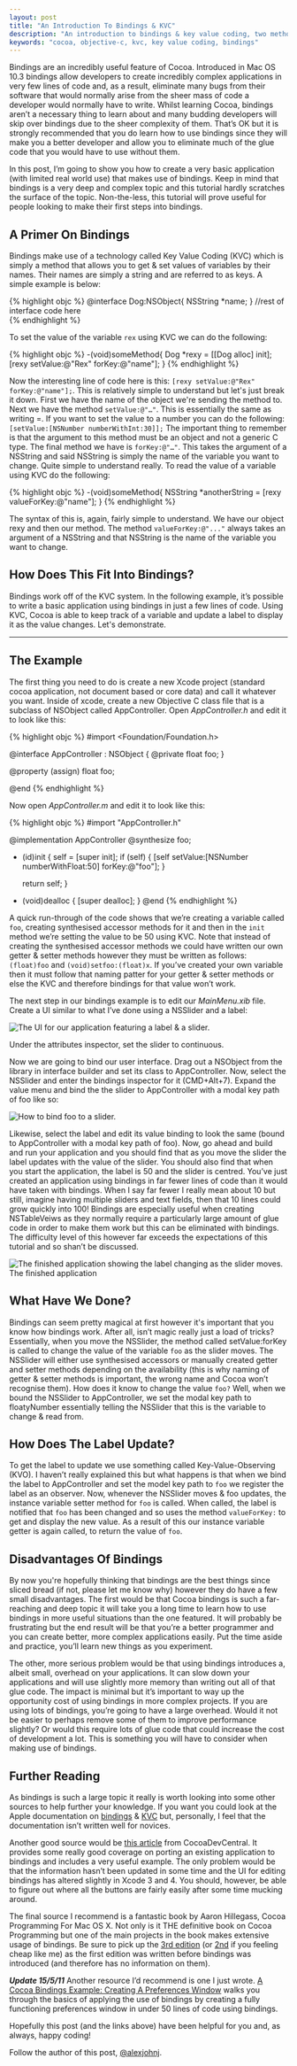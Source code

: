 ```yaml
---
layout: post
title: "An Introduction To Bindings & KVC"
description: "An introduction to bindings & key value coding, two methods for simplifying the development of Cocoa applications."
keywords: "cocoa, objective-c, kvc, key value coding, bindings"
---
```


Bindings are an incredibly useful feature of Cocoa. Introduced in Mac OS 10.3 bindings allow developers to create incredibly complex applications in very few lines of code and, as a result, eliminate many bugs from their software that would normally arise from the sheer mass of code a developer would normally have to write. Whilst learning Cocoa, bindings aren’t a necessary thing to learn about and many budding developers will skip over bindings due to the sheer complexity of them. That’s OK but it is strongly recommended that you do learn how to use bindings since they will make you a better developer and allow you to eliminate much of the glue code that you would have to use without them.

<!--more-->

In this post, I’m going to show you how to create a very basic application (with limited real world use) that makes use of bindings. Keep in mind that bindings is a very deep and complex topic and this tutorial hardly scratches the surface of the topic. Non-the-less, this tutorial will prove useful for people looking to make their first steps into bindings.

A Primer On Bindings
--------------------

Bindings make use of a technology called Key Value Coding (KVC) which is simply a method that allows you to get & set values of variables by their names. Their names are simply a string and are referred to as keys. A simple example is below:

{% highlight objc %}
@interface Dog:NSObject{
	NSString *name;
}
//rest of interface code here	
{% endhighlight %}

To set the value of the variable `rex` using KVC we can do the following:

{% highlight objc %}
-(void)someMethod{
	Dog *rexy = [[Dog alloc] init];
	[rexy setValue:@"Rex" forKey:@"name"];
}
{% endhighlight %}

Now the interesting line of code here is this: `[rexy setValue:@"Rex" forKey:@"name"];`. This is relatively simple to understand but let's just break it down. First we have the name of the object we're sending the method to. Next we have the method `setValue:@"…"`. This is essentially the same as writing =. If you want to set the value to a number you can do the following: `[setValue:[NSNumber numberWithInt:30]];` The important thing to remember is that the argument to this method must be an object and not a generic C type. The final method we have is `forKey:@"…"`. This takes the argument of a NSString and said NSString is simply the name of the variable you want to change. Quite simple to understand really. To read the value of a variable using KVC do the following:

{% highlight objc %}
-(void)someMethod{
	NSString *anotherString = [rexy valueForKey:@"name"];
}
{% endhighlight %}

The syntax of this is, again, fairly simple to understand. We have our object rexy and then our method. The method `valueForKey:@"..."` always takes an argument of a NSString and that NSString is the name of the variable you want to change.

How Does This Fit Into Bindings?
--------------------------------

Bindings work off of the KVC system. In the following example, it’s possible to write a basic application using bindings in just a few lines of code. Using KVC, Cocoa is able to keep track of a variable and update a label to display it as the value changes. Let's demonstrate.

---

The Example
-----------

The first thing you need to do is create a new Xcode project (standard cocoa application, not document based or core data) and call it whatever you want. Inside of xcode, create a new Objective C class file that is a subclass of NSObject called AppController. Open _AppController.h_ and edit it to look like this:

{% highlight objc %}
#import <Foundation/Foundation.h>

@interface AppController : NSObject {
@private
    float foo;
}

@property (assign) float foo;

@end
{% endhighlight %}

Now open _AppController.m_ and edit it to look like this:

{% highlight objc %}
#import "AppController.h"

@implementation AppController
@synthesize foo;
- (id)init
{
	self = [super init];
    if (self) {
     [self setValue:[NSNumber numberWithFloat:50] forKey:@"foo"];
    }

    return self;
}

- (void)dealloc
{
	[super dealloc];
}
@end
{% endhighlight %}

A quick run-through of the code shows that we’re creating a variable called `foo`, creating synthesised accessor methods for it and then in the `init` method we’re setting the value to be 50 using KVC. Note that instead of creating the synthesised accessor methods we could have written our own getter & setter methods however they must be written as follows: `(float)foo` and `(void)setfoo:(float)x`. If you’ve created your own variable then it must follow that naming patter for your getter & setter methods or else the KVC and therefore bindings for that value won’t work.

The next step in our bindings example is to edit our _MainMenu.xib_ file. Create a UI similar to what I’ve done using a NSSlider and a label:

![The UI for our application featuring a label & a slider.](/images/posts/2011/04/introToBindingsAndKVC/screen-shot-2011-04-29-at-19-27-41.png)

Under the attributes inspector, set the slider to continuous. 

Now we are going to bind our user interface. Drag out a NSObject from the library in interface builder and set its class to AppController. Now, select the NSSlider and enter the bindings inspector for it (CMD+Alt+7). Expand the value menu and bind the the slider to AppController with a modal key path of foo like so:

![How to bind foo to a slider.](/images/posts/2011/04/introToBindingsAndKVC/bindingfootolabel.png)

Likewise, select the label and edit its value binding to look the same (bound to AppController with a modal key path of foo). Now, go ahead and build and run your application and you should find that as you move the slider the label updates with the value of the slider. You should also find that when you start the application, the label is 50 and the slider is centred. You’ve just created an application using bindings in far fewer lines of code than it would have taken with bindings. When I say far fewer I really mean about 10 but still, imagine having multiple sliders and text fields, then that 10 lines could grow quickly into 100! Bindings are especially useful when creating NSTableVeiws as they normally require a particularly large amount of glue code in order to make them work but this can be eliminated with bindings. The difficulty level of this however far exceeds the expectations of this tutorial and so shan’t be discussed.

![The finished application showing the label changing as the slider moves.](/images/posts/2011/04/introToBindingsAndKVC/screen-shot-2011-04-29-at-20-14-37.png) The finished application

What Have We Done?
------------------

Bindings can seem pretty magical at first however it's important that you know how bindings work. After all, isn’t magic really just a load of tricks? Essentially, when you move the NSSlider, the method called setValue:forKey is called to change the value of the variable `foo` as the slider moves. The NSSlider will either use synthesised accessors or manually created getter and setter methods depending on the availability (this is why naming of getter & setter methods is important, the wrong name and Cocoa won’t recognise them). How does it know to change the value `foo?` Well, when we bound the NSSlider to AppController, we set the modal key path to floatyNumber essentially telling the NSSlider that this is the variable to change & read from.

How Does The Label Update?
--------------------------

To get the label to update we use something called Key-Value-Observing (KVO). I haven’t really explained this but what happens is that when we bind the label to AppController and set the model key path to `foo` we register the label as an observer. Now, whenever the NSSlider moves & foo updates, the instance variable setter method for `foo` is called. When called, the label is notified that `foo` has been changed and so uses the method `valueForKey:` to get and display the new value. As a result of this our instance variable getter is again called, to return the value of `foo`.

Disadvantages Of Bindings
-------------------------

By now you're hopefully thinking that bindings are the best things since sliced bread (if not, please let me know why) however they do have a few small disadvantages. The first would be that Cocoa bindings is such a far-reaching and deep topic it will take you a long time to learn how to use bindings in more useful situations than the one featured. It will probably be frustrating but the end result will be that you’re a better programmer and you can create better, more complex applications easily. Put the time aside and practice, you’ll learn new things as you experiment.

The other, more serious problem would be that using bindings introduces a, albeit small, overhead on your applications. It can slow down your applications and will use slightly more memory than writing out all of that glue code. The impact is minimal but it’s important to way up the opportunity cost of using bindings in more complex projects. If you are using lots of bindings, you’re going to have a large overhead. Would it not be easier to perhaps remove some of them to improve performance slightly? Or would this require lots of glue code that could increase the cost of development a lot. This is something you will have to consider when making use of bindings.

Further Reading
---------------

As bindings is such a large topic it really is worth looking into some other sources to help further your knowledge. If you want you could look at the Apple documentation on [bindings](http://developer.apple.com/library/mac/#documentation/Cocoa/Conceptual/CocoaBindings/CocoaBindings.html#//apple_ref/doc/uid/10000167i) & [KVC](http://developer.apple.com/library/mac/#documentation/Cocoa/Conceptual/KeyValueCoding/Articles/KeyValueCoding.html#//apple_ref/doc/uid/10000107i) but, personally, I feel that the documentation isn’t written well for novices.

Another good source would be [this article](http://cocoadevcentral.com/articles/000080.php) from CocoaDevCentral. It provides some really good coverage on porting an existing application to bindings and includes a very useful example. The only problem would be that the information hasn’t been updated in some time and the UI for editing bindings has altered slightly in Xcode 3 and 4. You should, however, be able to figure out where all the buttons are fairly easily after some time mucking around.

The final source I recommend is a fantastic book by Aaron Hillegass, Cocoa Programming For Mac OS X. Not only is it THE definitive book on Cocoa Programming but one of the main projects in the book makes extensive usage of bindings. Be sure to pick up the [3rd edition](http://www.amazon.co.uk/Cocoa-Programming-Mac-OS-X/dp/0321503619/ref=sr_1_1?ie=UTF8&qid=1304104154&sr=8-1) (or [2nd](http://www.amazon.co.uk/Cocoa-Programming-OS-Aaron-Hillegass/dp/0321213149/ref=sr_1_1?ie=UTF8&s=books&qid=1304104161&sr=8-1) if you feeling cheap like me) as the first edition was written before bindings was introduced (and therefore has no information on them).

***Update 15/5/11*** Another resource I’d recommend is one I just wrote. [A Cocoa Bindings Example: Creating A Preferences Window](/2011/05/15/creating-a-preferences-window-in-cocoa-using-bindings/) walks you through the basics of applying the use of bindings by creating a fully functioning preferences window in under 50 lines of code using bindings.

Hopefully this post (and the links above) have been helpful for you and, as always, happy coding!

Follow the author of this post, [@alexjohnj](http://twitter.com/alexjohnj). 
